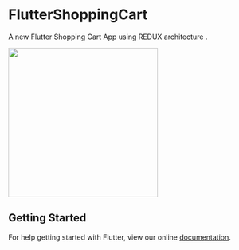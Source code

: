 # FlutterShoppingCart

A new Flutter Shopping Cart App using REDUX architecture .

<img src="sc.gif" height="300em"/>

## Getting Started

For help getting started with Flutter, view our online
[documentation](https://flutter.io/).
